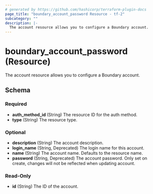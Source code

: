 ```yaml
---
# generated by https://github.com/hashicorp/terraform-plugin-docs
page_title: "boundary_account_password Resource - tf-2"
subcategory: ""
description: |-
  The account resource allows you to configure a Boundary account.
---
```


# boundary_account_password (Resource)

The account resource allows you to configure a Boundary account.



<!-- schema generated by tfplugindocs -->
## Schema

### Required

- **auth_method_id** (String) The resource ID for the auth method.
- **type** (String) The resource type.

### Optional

- **description** (String) The account description.
- **login_name** (String, Deprecated) The login name for this account.
- **name** (String) The account name. Defaults to the resource name.
- **password** (String, Deprecated) The account password. Only set on create, changes will not be reflected when updating account.

### Read-Only

- **id** (String) The ID of the account.


